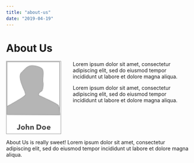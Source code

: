 ```yaml
---
title: "about-us"
date: "2019-04-19"
---
```


# About Us

<div style="display: inline;">
<img src="bio_photo.png"
     alt="About Us"
     style="float: left; margin-right: 2rem;" />
     
<p style="float: right;">
About Us is really sweet!
Lorem ipsum dolor sit amet, consectetur adipiscing elit, sed do eiusmod tempor incididunt ut 
labore et dolore magna aliqua. 
</p>
<p>
Lorem ipsum dolor sit amet, consectetur adipiscing elit, sed do eiusmod tempor incididunt ut 
labore et dolore magna aliqua. 
</p>
<p>
Lorem ipsum dolor sit amet, consectetur adipiscing elit, sed do eiusmod tempor incididunt ut 
labore et dolore magna aliqua. 
</p>
</div>

